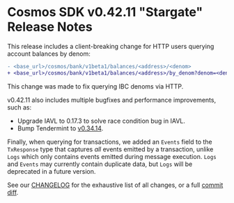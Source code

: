 # Cosmos SDK v0.42.11 "Stargate" Release Notes

This release includes a client-breaking change for HTTP users querying account balances by denom:

```diff
- <base_url>/cosmos/bank/v1beta1/balances/<address>/<denom>
+ <base_url>/cosmos/bank/v1beta1/balances/<address>/by_denom?denom=<denom>
```

This change was made to fix querying IBC denoms via HTTP.

v0.42.11 also includes multiple bugfixes and performance improvements, such as:

- Upgrade IAVL to 0.17.3 to solve race condition bug in IAVL.
- Bump Tendermint to [v0.34.14](https://github.com/tendermint/tendermint/releases/tag/v0.34.14).

Finally, when querying for transactions, we added an `Events` field to the `TxResponse` type that captures _all_ events emitted by a transaction, unlike `Logs` which only contains events emitted during message execution. `Logs` and `Events` may currently contain duplicate data, but `Logs` will be deprecated in a future version.

See our [CHANGELOG](./CHANGELOG.md) for the exhaustive list of all changes, or a full [commit diff](https://github.com/cosmos/cosmos-sdk/compare/v0.42.09...v0.42.10).
